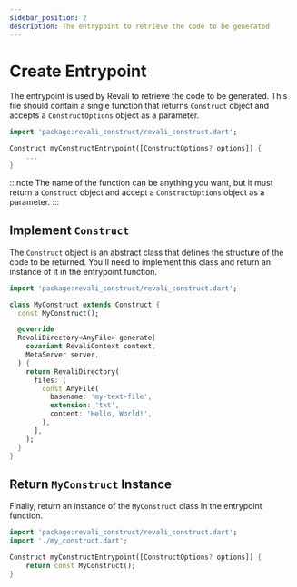 ```yaml
---
sidebar_position: 2
description: The entrypoint to retrieve the code to be generated
---
```


# Create Entrypoint

The entrypoint is used by Revali to retrieve the code to be generated. This file should contain a single function that returns `Construct` object and accepts a `ConstructOptions` object as a parameter.

```dart title="lib/my_construct_entrypoint.dart"
import 'package:revali_construct/revali_construct.dart';

Construct myConstructEntrypoint([ConstructOptions? options]) {
    ...
}
```

:::note
The name of the function can be anything you want, but it must return a `Construct` object and accept a `ConstructOptions` object as a parameter.
:::

## Implement `Construct`

The `Construct` object is an abstract class that defines the structure of the code to be returned. You'll need to implement this class and return an instance of it in the entrypoint function.

```dart title="lib/my_construct.dart"
import 'package:revali_construct/revali_construct.dart';

class MyConstruct extends Construct {
  const MyConstruct();

  @override
  RevaliDirectory<AnyFile> generate(
    covariant RevaliContext context,
    MetaServer server,
  ) {
    return RevaliDirectory(
      files: [
        const AnyFile(
          basename: 'my-text-file',
          extension: 'txt',
          content: 'Hello, World!',
        ),
      ],
    );
  }
}
```

## Return `MyConstruct` Instance

Finally, return an instance of the `MyConstruct` class in the entrypoint function.

```dart title="lib/my_construct_entrypoint.dart"
import 'package:revali_construct/revali_construct.dart';
import './my_construct.dart';

Construct myConstructEntrypoint([ConstructOptions? options]) {
    return const MyConstruct();
}
```
